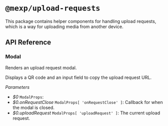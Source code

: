 # `@mexp/upload-requests`

This package contains helper components for handling upload requests, which is a way for uploading media from another device.

## API Reference

<!-- START TOKEN(Autogenerated API docs) -->

### Modal

Renders an upload request modal.

Displays a QR code and an input field to copy the upload request URL.

_Parameters_

-   _$0_ `ModalProps`: 
-   _$0.onRequestClose_ `ModalProps[ 'onRequestClose' ]`: Callback for when the modal is closed.
-   _$0.uploadRequest_ `ModalProps[ 'uploadRequest' ]`: The current upload request.


<!-- END TOKEN(Autogenerated API docs) -->
